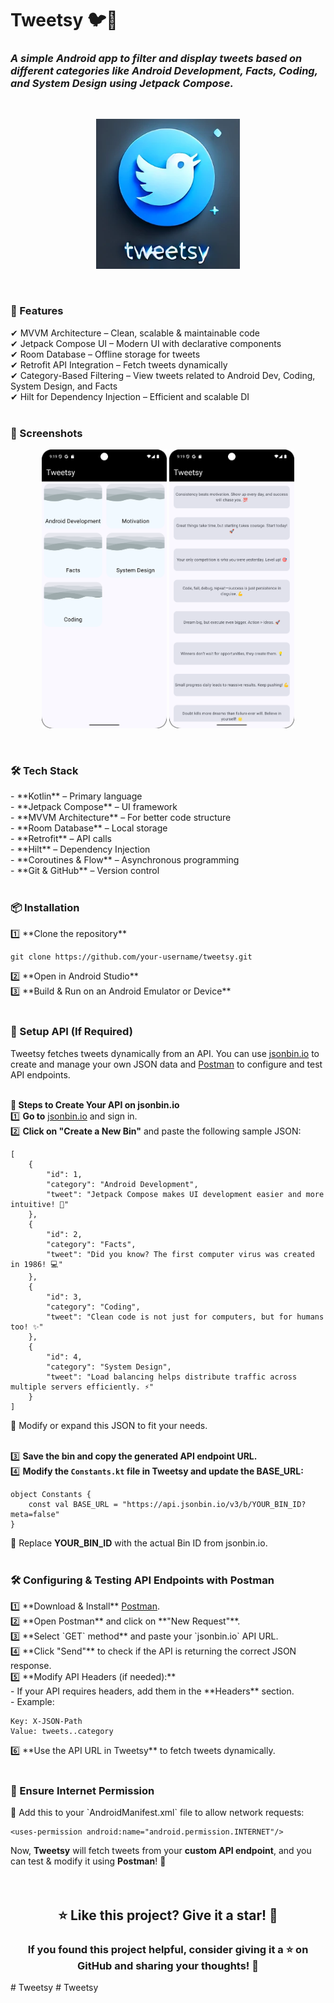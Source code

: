 <h1><b>Tweetsy</b> 🐦📱</h1>
<h3><i>A simple Android app to filter and display tweets based on different categories like Android Development, Facts, Coding, and System Design using Jetpack Compose.</i></h3>
<br>

<p align="center">
  <img src="Screenshot 2025-03-15 213402.png" alt="Tweetsy Banner">
  <!-- Replace with actual banner image -->
</p>
<br>

<h3><b>🚀 Features</b></h3>
✔ MVVM Architecture – Clean, scalable & maintainable code<br>
✔ Jetpack Compose UI – Modern UI with declarative components<br>
✔ Room Database – Offline storage for tweets<br>
✔ Retrofit API Integration – Fetch tweets dynamically<br>
✔ Category-Based Filtering – View tweets related to Android Dev, Coding, System Design, and Facts<br>
✔ Hilt for Dependency Injection – Efficient and scalable DI<br>
<br>

<h3><b>📸 Screenshots</b></h3>
<p align="center">
  <img src="Screenshot_20250315_211913.png" width="200"> 
  <img src="Screenshot_20250315_211931.png" width="200"> 
</p>
<br>

<h3><b>🛠 Tech Stack</b></h3>
- **Kotlin** – Primary language<br>
- **Jetpack Compose** – UI framework<br>
- **MVVM Architecture** – For better code structure<br>
- **Room Database** – Local storage<br>
- **Retrofit** – API calls<br>
- **Hilt** – Dependency Injection<br>
- **Coroutines & Flow** – Asynchronous programming<br>
- **Git & GitHub** – Version control<br>
<br>

<h3><b>📦 Installation</b></h3>
1️⃣ **Clone the repository**<br>
<pre><code>git clone https://github.com/your-username/tweetsy.git</code></pre>
2️⃣ **Open in Android Studio**<br>
3️⃣ **Build & Run on an Android Emulator or Device**<br>
<br>

<h3><b>🔧 Setup API (If Required)</b></h3>
Tweetsy fetches tweets dynamically from an API. You can use <a href="https://jsonbin.io/">jsonbin.io</a> to create and manage your own JSON data and <a href="https://www.postman.com/">Postman</a> to configure and test API endpoints.<br>
<br>

<b>📌 Steps to Create Your API on jsonbin.io</b><br>
1️⃣ **Go to** <a href="https://jsonbin.io/">jsonbin.io</a> and sign in.<br>
2️⃣ **Click on "Create a New Bin"** and paste the following sample JSON:<br>

<pre><code>[
    {
        "id": 1,
        "category": "Android Development",
        "tweet": "Jetpack Compose makes UI development easier and more intuitive! 🚀"
    },
    {
        "id": 2,
        "category": "Facts",
        "tweet": "Did you know? The first computer virus was created in 1986! 💻"
    },
    {
        "id": 3,
        "category": "Coding",
        "tweet": "Clean code is not just for computers, but for humans too! ✨"
    },
    {
        "id": 4,
        "category": "System Design",
        "tweet": "Load balancing helps distribute traffic across multiple servers efficiently. ⚡"
    }
]</code></pre>
📌 Modify or expand this JSON to fit your needs.<br>
<br>

3️⃣ **Save the bin and copy the generated API endpoint URL.**<br>
4️⃣ **Modify the `Constants.kt` file in Tweetsy and update the BASE_URL:**<br>

<pre><code>object Constants {
    const val BASE_URL = "https://api.jsonbin.io/v3/b/YOUR_BIN_ID?meta=false"
}</code></pre>
📌 Replace <b>YOUR_BIN_ID</b> with the actual Bin ID from jsonbin.io.<br>
<br>

<h3><b>🛠 Configuring & Testing API Endpoints with Postman</b></h3>
1️⃣ **Download & Install** <a href="https://www.postman.com/">Postman</a>.<br>
2️⃣ **Open Postman** and click on **"New Request"**.<br>
3️⃣ **Select `GET` method** and paste your `jsonbin.io` API URL.<br>
4️⃣ **Click "Send"** to check if the API is returning the correct JSON response.<br>
5️⃣ **Modify API Headers (if needed):**<br>
    - If your API requires headers, add them in the **Headers** section.<br>
    - Example:<br>
<pre><code>Key: X-JSON-Path  
Value: tweets..category</code></pre>
6️⃣ **Use the API URL in Tweetsy** to fetch tweets dynamically.<br>
<br>

<h3><b>📄 Ensure Internet Permission</b></h3>
📌 Add this to your `AndroidManifest.xml` file to allow network requests:<br>

<pre><code>&lt;uses-permission android:name="android.permission.INTERNET"/&gt;</code></pre>

Now, **Tweetsy** will fetch tweets from your **custom API endpoint**, and you can test & modify it using **Postman**! 🚀<br>
<br>
<br>

<h2 align="center">⭐ Like this project? Give it a star! 🌟</h2>
<h3 align="center">If you found this project helpful, consider giving it a ⭐ on GitHub and sharing your thoughts! 🚀</h3>
# Tweetsy
# Tweetsy
